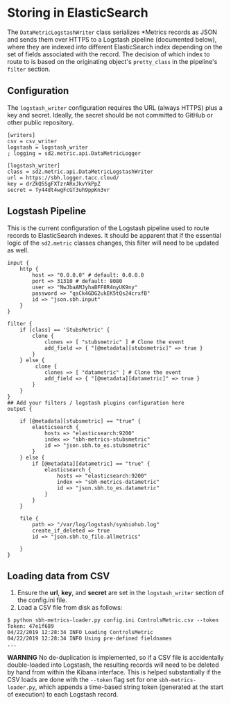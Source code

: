 # Storing in ElasticSearch

The `DataMetricLogstashWriter` class serializes *Metrics records as JSON and
sends them over HTTPS to a Logstash pipeline (documented below), where
they are indexed into different ElasticSearch index depending on the set of
fields associated with the record. The decision of which index to route
to is based on the originating object's  `pretty_class` in the pipeline's
`filter` section.

## Configuration

The `logstash_writer` configuration requires the URL (always HTTPS) plus a
key and secret. Ideally, the secret should be not committed to GitHub or other
public repository.

```
[writers]
csv = csv_writer
logstash = logstash_writer
; logging = sd2.metric.api.DataMetricLogger

[logstash_writer]
class = sd2.metric.api.DataMetricLogstashWriter
url = https://sbh.logger.tacc.cloud/
key = drZkQ5SgFXTzrARxJkvYkPpZ
secret = Ty44dt4wgFcGT3uh9ppKn3vr
```

## Logstash Pipeline

This is the current configuration of the Logstash pipeline used to route
records to ElasticSearch indexes. It should be apparent that if the essential
logic of the `sd2.metric` classes changes, this filter will need to be
updated as well.

```
input {
    http {
        host => "0.0.0.0" # default: 0.0.0.0
        port => 31310 # default: 8080
        user => "NwJbaAMJyhaBFF8R4nyUK9ny"
        password => "qsCk4GDG2ukEK5tQs24crxfB"
        id => "json.sbh.input"
    }
}

filter {
    if [class] == 'StubsMetric' {
        clone {
            clones => [ "stubsmetric" ] # Clone the event
            add_field => { "[@metadata][stubsmetric]" => true }
        }
    } else {
         clone {
            clones => [ "datametric" ] # Clone the event
            add_field => { "[@metadata][datametric]" => true }
        }
    }
}
## Add your filters / logstash plugins configuration here
output {

    if [@metadata][stubsmetric] == "true" {
        elasticsearch {
            hosts => "elasticsearch:9200"
            index => "sbh-metrics-stubsmetric"
            id => "json.sbh.to_es.stubsmetric"
        }
    } else {
        if [@metadata][datametric] == "true" {
            elasticsearch {
                hosts => "elasticsearch:9200"
                index => "sbh-metrics-datametric"
                id => "json.sbh.to_es.datametric"
            }
        }
    }

    file {
        path => "/var/log/logstash/synbiohub.log"
        create_if_deleted => true
        id => "json.sbh.to_file.allmetrics"

    }
}
```

## Loading data from CSV

1. Ensure the **url**, **key**, and **secret** are set in the  `logstash_writer` section of the config.ini file.
2. Load a CSV file from disk as follows:

```shell
$ python sbh-metrics-loader.py config.ini ControlsMetric.csv --token
Token: 47e1f689
04/22/2019 12:28:34 INFO Loading ControlsMetric
04/22/2019 12:28:34 INFO Using pre-defined fieldnames
...
```

**WARNING** No de-duplication is implemented, so if a CSV file is accidentally
double-loaded into Logstash, the resulting records will need to be deleted by
hand from within the Kibana interface. This is helped substantially if the
CSV loads are done with the `--token` flag set for one `sbh-metrics-loader.py`,
which appends a time-based string token (generated at the start of execution)
to each Logstash record.
